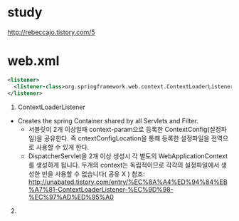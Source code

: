 # study

http://rebeccajo.tistory.com/5



# web.xml
```xml
<listener>
  <listener-class>org.springframework.web.context.ContextLoaderListener</listener-class>
</listener>
```

1. ContextLoaderListener
- Creates the spring Container shared by all Servlets and Filter.
  - 서블릿이 2개 이상일때 context-param으로 등록한 ContextConfig(설정파일)을 공유한다. 
  즉 cntextConfigLocation을 통해 등록한 설정파일을 전역으로 사용할 수 있게 한다.
  - DispatcherServlet을 2개 이상 생성시 각 별도의 WebApplicationContext를 생성하게 됩니다. 
  두개의 context는 독립적이므로 각각의 설정파일에서 생성한 빈을 사용할 수 없습니다( 공유 X )
  참조: http://unabated.tistory.com/entry/%EC%8A%A4%ED%94%84%EB%A7%81-ContextLoaderListener-%EC%9D%98-%EC%97%AD%ED%95%A0

2.
